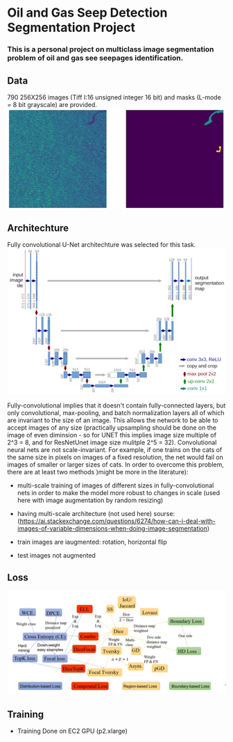 # Oil and Gas Seep Detection Segmentation Project
### This is a personal project on multiclass image segmentation problem of oil and gas see seepages identification.

## Data
790 256X256 images (Tiff I:16 unsigned integer 16 bit) and masks (L-mode = 8 bit grayscale) are provided.
![**Example of Image and Mask](https://github.com/EvgenyDyshlyuk/Oil_Seep_Detection/blob/master/figures/image_and_mask.png)

## Architechture
Fully convolutional U-Net architechture was selected for this task. 
![**U-Net](https://github.com/EvgenyDyshlyuk/Image_Segmentation_Capstone_Project/blob/master/figures/Unet.png)

Fully-convolutional implies that it doesn't contain fully-connected layers, but only convolutional, max-pooling, and batch normalization layers all of which are invariant to the size of an image. This allows the network to be able to accept images of any size (practically upsampling should be done on the image of even diminsion - so for UNET this implies image size multiple of 2^3 = 8, and for ResNetUnet image size mulitple 2^5 = 32).
Convolutional neural nets are not scale-invariant. For example, if one trains on the cats of the same size in pixels on images of a fixed resolution, the net would fail on images of smaller or larger sizes of cats. In order to overcome this problem, there are at least two methods )might be more in the literature):
- multi-scale training of images of different sizes in fully-convolutional nets in order to make the model more robust to changes in scale (used here with image augmentation by random resizing)
- having multi-scale architecture (not used here) sourse: (https://ai.stackexchange.com/questions/6274/how-can-i-deal-with-images-of-variable-dimensions-when-doing-image-segmentation)

- train images are iaugmented: rotation, horizontal flip
- test images not augmented

## Loss
![**U-Net](https://github.com/EvgenyDyshlyuk/Image_Segmentation_Capstone_Project/blob/master/figures/loss.png)


## Training
- Training Done on EC2 GPU (p2.xlarge)
